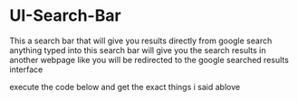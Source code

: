 # UI-Search-Bar

This a search bar that will give you results directly from google search 
anything typed into this search bar will give you the search results in another webpage like you will be redirected to the google searched results interface

execute the code below and get the exact things i said ablove
